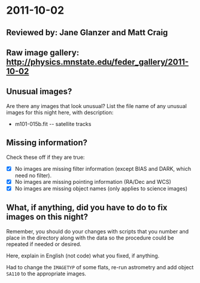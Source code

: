 # 2011-10-02

## Reviewed by:   Jane Glanzer and Matt Craig 

## Raw image gallery: http://physics.mnstate.edu/feder_gallery/2011-10-02

## Unusual images?

Are there any images that look unusual? List the file name of any unusual images for this night here, with description:

+ m101-015b.fit -- satellite tracks

## Missing information?

Check these off if they are true:

- [x] No images are missing filter information (except BIAS and DARK, which need no filter).
- [x] No images are missing pointing information (RA/Dec and WCS)
- [x] No images are missing object names (only applies to science images)

## What, if anything, did you have to do to fix images on this night?

Remember, you should do your changes with scripts that you number and place in the
directory along with the data so the procedure could be repeated if needed or
desired.

Here, explain in English (not code) what you fixed, if anything.

Had to change the `IMAGETYP` of some flats, re-run astrometry and add object `SA110` to the appropriate images.
